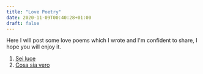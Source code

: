 ```yaml
---
title: "Love Poetry"
date: 2020-11-09T00:40:28+01:00
draft: false
---
```


Here I will post some love poems which I wrote and I'm confident to share, I hope you will enjoy it.

1. [Sei luce](/lovepoems/Seiluce.pdf)
1. [Cosa sia vero](/lovepoems/Cosasiavero.pdf)